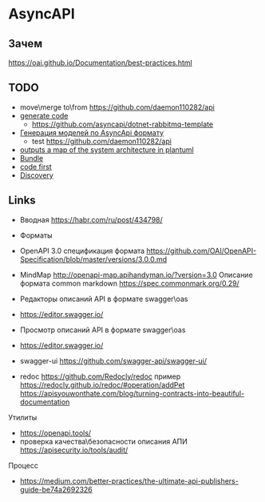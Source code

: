 # AsyncAPI

## Зачем

https://oai.github.io/Documentation/best-practices.html

## TODO
* move\merge to\from https://github.com/daemon110282/api
* [generate code](https://github.com/asyncapi/generator)
  * https://github.com/asyncapi/dotnet-rabbitmq-template
* [Генерация моделей по AsyncApi формату](https://github.com/asyncapi/modelina)
  * test https://github.com/daemon110282/api
* [outputs a map of the system architecture in plantuml](https://github.com/asyncapi/cupid)
* [Bundle](https://github.com/asyncapi/bundler) 
* [code first](https://www.asyncapi.com/docs/community/tooling)
* [Discovery](https://github.com/SolaceLabs/event-discovery-agent)

## Links

- Вводная https://habr.com/ru/post/434798/
- Форматы
- OpenAPI 3.0 спецификация формата https://github.com/OAI/OpenAPI-Specification/blob/master/versions/3.0.0.md
- MindMap http://openapi-map.apihandyman.io/?version=3.0
Описание формата common markdown https://spec.commonmark.org/0.29/

- Редакторы описаний API в формате swagger\oas
- https://editor.swagger.io/
- Просмотр описаний API в формате swagger\oas
- https://editor.swagger.io/
- swagger-ui https://github.com/swagger-api/swagger-ui/
- redoc https://github.com/Redocly/redoc
пример https://redocly.github.io/redoc/#operation/addPet
https://apisyouwonthate.com/blog/turning-contracts-into-beautiful-documentation

Утилиты 
- https://openapi.tools/
- проверка качества\безопасности описания АПИ https://apisecurity.io/tools/audit/

Процесс
- https://medium.com/better-practices/the-ultimate-api-publishers-guide-be74a2692326
